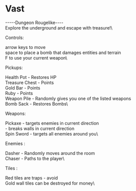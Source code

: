# Vast

-----Dungeon Rougelike----\
Explore the underground and escape with treasure!\

Controls:

arrow keys to move\
space to place a bomb that damages entities and terrain\
F to use your current weapon\

Pickups:

Health Pot - Restores HP\
Treasure Chest - Points\
Gold Bar - Points\
Ruby - Points\
Weapon Pile - Randomly gives you one of the listed weapons\
Bomb Sack - Restores Bombs\

Weapons:

Pickaxe - targets enemies in current direction\
        - breaks walls in current direction\
Spin Sword - targets all enemies around you\

Enemies :

Dasher - Randomly moves around the room\
Chaser - Paths to the player\

Tiles :

Red tiles are traps - avoid\
Gold wall tiles can be destroyed for money\


          
